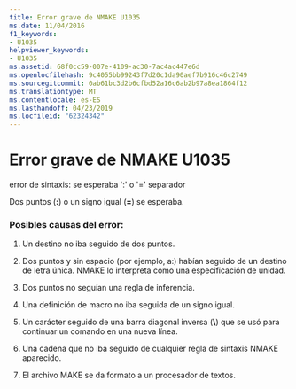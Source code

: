 ```yaml
---
title: Error grave de NMAKE U1035
ms.date: 11/04/2016
f1_keywords:
- U1035
helpviewer_keywords:
- U1035
ms.assetid: 68f0cc59-007e-4109-ac30-7ac4ac447e6d
ms.openlocfilehash: 9c4055bb99243f7d20c1da90aef7b916c46c2749
ms.sourcegitcommit: 0ab61bc3d2b6cfbd52a16c6ab2b97a8ea1864f12
ms.translationtype: MT
ms.contentlocale: es-ES
ms.lasthandoff: 04/23/2019
ms.locfileid: "62324342"
---
```

# <a name="nmake-fatal-error-u1035"></a>Error grave de NMAKE U1035

error de sintaxis: se esperaba ':' o '=' separador

Dos puntos (**:**) o un signo igual (**=**) se esperaba.

### <a name="to-fix-by-checking-the-following-possible-causes"></a>Posibles causas del error:

1. Un destino no iba seguido de dos puntos.

1. Dos puntos y sin espacio (por ejemplo, a:) habían seguido de un destino de letra única. NMAKE lo interpreta como una especificación de unidad.

1. Dos puntos no seguían una regla de inferencia.

1. Una definición de macro no iba seguida de un signo igual.

1. Un carácter seguido de una barra diagonal inversa (**\\**) que se usó para continuar un comando en una nueva línea.

1. Una cadena que no iba seguido de cualquier regla de sintaxis NMAKE aparecido.

1. El archivo MAKE se da formato a un procesador de textos.